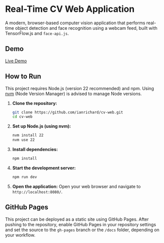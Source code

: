# Real-Time CV Web Application

A modern, browser-based computer vision application that performs real-time object detection and face recognition using a webcam feed, built with TensorFlow.js and `face-api.js`.

## Demo

[Live Demo](https://ianrichard.github.io/cv-web/)

## How to Run

This project requires Node.js (version 22 recommended) and npm. Using [nvm](https://github.com/nvm-sh/nvm) (Node Version Manager) is advised to manage Node versions.

1.  **Clone the repository:**
    ```bash
    git clone https://github.com/ianrichard/cv-web.git
    cd cv-web
    ```

2.  **Set up Node.js (using nvm):**
    ```bash
    nvm install 22
    nvm use 22
    ```

3.  **Install dependencies:**
    ```bash
    npm install
    ```

4.  **Start the development server:**
    ```bash
    npm run dev
    ```

5.  **Open the application:**
    Open your web browser and navigate to `http://localhost:8080/`.

## GitHub Pages

This project can be deployed as a static site using GitHub Pages. After pushing to the repository, enable GitHub Pages in your repository settings and set the source to the `gh-pages` branch or the `/docs` folder, depending on your workflow.